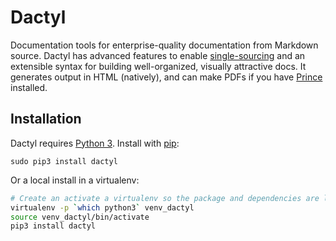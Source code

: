 # Dactyl

Documentation tools for enterprise-quality documentation from Markdown source. Dactyl has advanced features to enable [single-sourcing](https://en.wikipedia.org/wiki/Single_source_publishing) and an extensible syntax for building well-organized, visually attractive docs. It generates output in HTML (natively), and can make PDFs if you have [Prince][] installed.

[Prince]: http://www.princexml.com/

## Installation

Dactyl requires [Python 3](https://python.org/). Install with [pip](https://pip.pypa.io/en/stable/):

```
sudo pip3 install dactyl
```

Or a local install in a virtualenv:

```sh
# Create an activate a virtualenv so the package and dependencies are localized
virtualenv -p `which python3` venv_dactyl
source venv_dactyl/bin/activate
pip3 install dactyl
```

